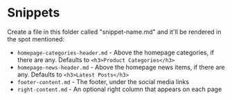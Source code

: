 # Snippets

Create a file in this folder called "snippet-name.md" and it'll be rendered in the spot mentioned:

- `homepage-categories-header.md` - Above the homepage categories, if there are any. Defaults to `<h3>Product Categories</h3>`
- `homepage-news-header.md` - Above the homepage news items, if there are any. Defaults to `<h3>Latest Posts</h3>`
- `footer-content.md` - The footer, under the social media links
- `right-content.md` - An optional right column that appears on each page
